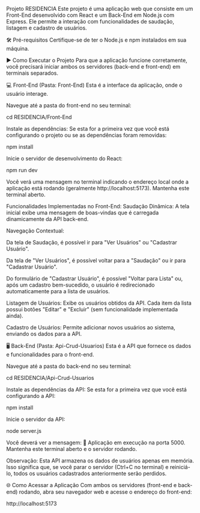 Projeto RESIDENCIA
Este projeto é uma aplicação web que consiste em um Front-End desenvolvido com React e um Back-End em Node.js com Express. Ele permite a interação com funcionalidades de saudação, listagem e cadastro de usuários.

🛠️ Pré-requisitos
Certifique-se de ter o Node.js e npm instalados em sua máquina.

▶️ Como Executar o Projeto
Para que a aplicação funcione corretamente, você precisará iniciar ambos os servidores (back-end e front-end) em terminais separados.

💻 Front-End (Pasta: Front-End)
Esta é a interface da aplicação, onde o usuário interage.

Navegue até a pasta do front-end no seu terminal:

cd RESIDENCIA/Front-End

Instale as dependências:
Se esta for a primeira vez que você está configurando o projeto ou se as dependências foram removidas:

npm install

Inicie o servidor de desenvolvimento do React:

npm run dev

Você verá uma mensagem no terminal indicando o endereço local onde a aplicação está rodando (geralmente http://localhost:5173). Mantenha este terminal aberto.

Funcionalidades Implementadas no Front-End:
Saudação Dinâmica: A tela inicial exibe uma mensagem de boas-vindas que é carregada dinamicamente da API back-end.

Navegação Contextual:

Da tela de Saudação, é possível ir para "Ver Usuários" ou "Cadastrar Usuário".

Da tela de "Ver Usuários", é possível voltar para a "Saudação" ou ir para "Cadastrar Usuário".

Do formulário de "Cadastrar Usuário", é possível "Voltar para Lista" ou, após um cadastro bem-sucedido, o usuário é redirecionado automaticamente para a lista de usuários.

Listagem de Usuários: Exibe os usuários obtidos da API. Cada item da lista possui botões "Editar" e "Excluir" (sem funcionalidade implementada ainda).

Cadastro de Usuários: Permite adicionar novos usuários ao sistema, enviando os dados para a API.

🖥️ Back-End (Pasta: Api-Crud-Usuarios)
Esta é a API que fornece os dados e funcionalidades para o front-end.

Navegue até a pasta do back-end no seu terminal:

cd RESIDENCIA/Api-Crud-Usuarios

Instale as dependências da API:
Se esta for a primeira vez que você está configurando a API:

npm install

Inicie o servidor da API:

node server.js

Você deverá ver a mensagem: 🚀 Aplicação em execução na porta 5000. Mantenha este terminal aberto e o servidor rodando.

Observação: Esta API armazena os dados de usuários apenas em memória. Isso significa que, se você parar o servidor (Ctrl+C no terminal) e reiniciá-lo, todos os usuários cadastrados anteriormente serão perdidos.

🌐 Como Acessar a Aplicação
Com ambos os servidores (front-end e back-end) rodando, abra seu navegador web e acesse o endereço do front-end:

http://localhost:5173

